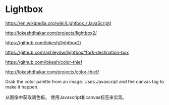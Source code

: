 # Lightbox




https://en.wikipedia.org/wiki/Lightbox_(JavaScript)


http://lokeshdhakar.com/projects/lightbox2/

https://github.com/lokesh/lightbox2/


https://github.com/ashleydw/lightbox#fork-destination-box



https://github.com/lokesh/color-thief

http://lokeshdhakar.com/projects/color-thief/


Grab the color palette from an image. Uses Javascript and the canvas tag to make it happen.

从图像中获取调色板。 使用Javascript和canvas标签来实现。









